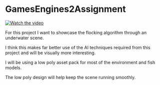 # GamesEngines2Assignment
  
[![Watch the video](https://img.youtube.com/vi/lgXfAAuksV0/maxresdefault.jpg)](https://youtube.com/lgXfAAuksV0)

For this project I want to showcase the flocking algorithm through an underwater scene.

I think this makes far better use of the AI techniques required from this project and will be visually more interesting.

I will be using a low poly asset pack for most of the environment and fish models.

The low poly design will help keep the scene running smoothly.
